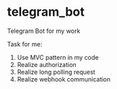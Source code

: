 # telegram_bot
Telegram Bot for my work

Task for me:

1. Use MVC pattern in my code
2. Realize authorization
3. Realize long polling request
4. Realize webhook communication
